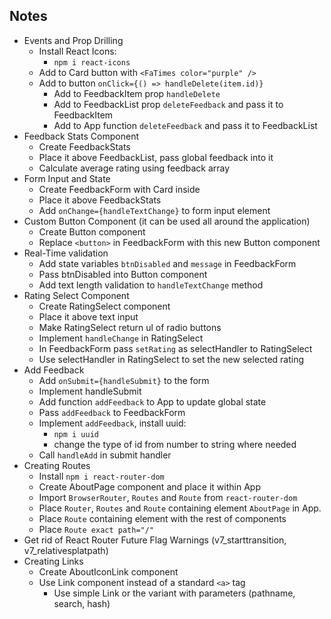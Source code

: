 ## Notes

- Events and Prop Drilling
  - Install React Icons:
    - `npm i react-icons`
  - Add to Card button with `<FaTimes color="purple" />`
  - Add to button `onClick={() => handleDelete(item.id)}`
    - Add to FeedbackItem prop `handleDelete`
    - Add to FeedbackList prop `deleteFeedback` and pass it to FeedbackItem
    - Add to App function `deleteFeedback` and pass it to FeedbackList
- Feedback Stats Component
  - Create FeedbackStats
  - Place it above FeedbackList, pass global feedback into it
  - Calculate average rating using feedback array
- Form Input and State
  - Create FeedbackForm with Card inside
  - Place it above FeedbackStats
  - Add `onChange={handleTextChange}` to form input element
- Custom Button Component (it can be used all around the application)
  - Create Button component
  - Replace `<button>` in FeedbackForm with this new Button component
- Real-Time validation
  - Add state variables `btnDisabled` and `message` in FeedbackForm
  - Pass btnDisabled into Button component
  - Add text length validation to `handleTextChange` method
- Rating Select Component
  - Create RatingSelect component
  - Place it above text input
  - Make RatingSelect return ul of radio buttons
  - Implement `handleChange` in RatingSelect
  - In FeedbackForm pass `setRating` as selectHandler to RatingSelect
  - Use selectHandler in RatingSelect to set the new selected rating
- Add Feedback
  - Add `onSubmit={handleSubmit}` to the form
  - Implement handleSubmit
  - Add function `addFeedback` to App to update global state
  - Pass `addFeedback` to FeedbackForm
  - Implement `addFeedback`, install uuid:
    - `npm i uuid`
    - change the type of id from number to string where needed
  - Call `handleAdd` in submit handler
- Creating Routes
  - Install `npm i react-router-dom`
  - Create AboutPage component and place it within App
  - Import `BrowserRouter`, `Routes` and `Route` from `react-router-dom`
  - Place `Router`, `Routes` and `Route` containing element `AboutPage` in App.
  - Place `Route` containing element with the rest of components
  - Place `Route exact path="/"`
- Get rid of React Router Future Flag Warnings (v7_starttransition, v7_relativesplatpath)
- Creating Links
  - Create AboutIconLink component
  - Use Link component instead of a standard `<a>` tag
    - Use simple Link or the variant with parameters (pathname, search, hash)
